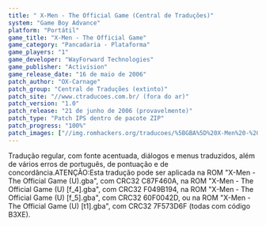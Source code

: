 ```yaml
---
title: " X-Men - The Official Game (Central de Traduções)"
system: "Game Boy Advance"
platform: "Portátil"
game_title: "X-Men - The Official Game"
game_category: "Pancadaria - Plataforma"
game_players: "1"
game_developer: "WayForward Technologies"
game_publisher: "Activision"
game_release_date: "16 de maio de 2006"
patch_author: "OX-Carnage"
patch_group: "Central de Traduções (extinto)"
patch_site: "//www.ctraducoes.com.br/ (fora do ar)"
patch_version: "1.0"
patch_release: "21 de junho de 2006 (provavelmente)"
patch_type: "Patch IPS dentro de pacote ZIP"
patch_progress: "100%"
patch_images: ["//img.romhackers.org/traducoes/%5BGBA%5D%20X-Men%20-%20The%20Official%20Game%20-%20Central%20de%20Tradu%C3%A7%C3%B5es%20-%201.png","//img.romhackers.org/traducoes/%5BGBA%5D%20X-Men%20-%20The%20Official%20Game%20-%20Central%20de%20Tradu%C3%A7%C3%B5es%20-%202.png","//img.romhackers.org/traducoes/%5BGBA%5D%20X-Men%20-%20The%20Official%20Game%20-%20Central%20de%20Tradu%C3%A7%C3%B5es%20-%203.png"]
---
```

Tradução regular, com fonte acentuada, diálogos e menus traduzidos, além de vários erros de português, de pontuação e de concordância.ATENÇÃO:Esta tradução pode ser aplicada na ROM "X-Men - The Official Game (U).gba", com CRC32 C87F460A, na ROM "X-Men - The Official Game (U) [f_4].gba", com CRC32 F049B194, na ROM "X-Men - The Official Game (U) [f_5].gba", com CRC32 60F0042D, ou na ROM "X-Men - The Official Game (U) [t1].gba", com CRC32 7F573D6F (todas com código B3XE).